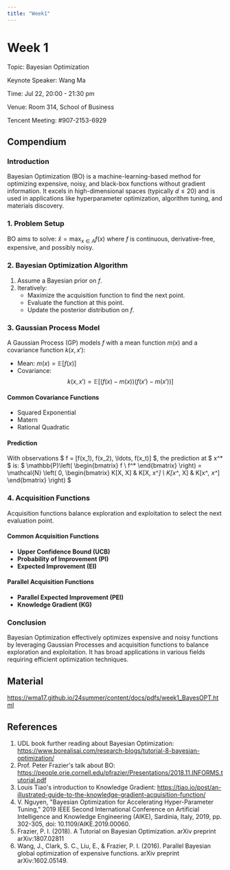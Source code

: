 ```yaml
---
title: "Week1"
---
```


<script type="text/javascript"
  src="https://cdnjs.cloudflare.com/ajax/libs/mathjax/3.2.0/es5/tex-mml-chtml.js">
</script>

# Week 1

Topic: Bayesian Optimization

Keynote Speaker: Wang Ma

Time: Jul 22, 20:00 - 21:30 pm

Venue: Room 314, School of Business

Tencent Meeting: #907-2153-6929 

## Compendium

### Introduction
Bayesian Optimization (BO) is a machine-learning-based method for optimizing expensive, noisy, and black-box functions without gradient information. It excels in high-dimensional spaces (typically $d \leq 20$) and is used in applications like hyperparameter optimization, algorithm tuning, and materials discovery.

### 1. Problem Setup
BO aims to solve:
$\hat{x} = \max_{x \in A} f(x)$
where $f$ is continuous, derivative-free, expensive, and possibly noisy. 

### 2. Bayesian Optimization Algorithm
1. Assume a Bayesian prior on $f$.
2. Iteratively:
   - Maximize the acquisition function to find the next point.
   - Evaluate the function at this point.
   - Update the posterior distribution on $f$.

### 3. Gaussian Process Model
A Gaussian Process (GP) models $f$ with a mean function $m(x)$ and a covariance function $k(x, x')$:
- Mean: $m(x) = \mathbb{E}[f(x)]$
- Covariance: $$k(x, x') = \mathbb{E}[(f(x) - m(x))(f(x') - m(x'))]$$

#### Common Covariance Functions
- Squared Exponential
- Matern
- Rational Quadratic

#### Prediction
With observations $ f = [f(x_1), f(x_2), \ldots, f(x_t)] $, the prediction at $ x^* $ is:
$ \mathbb{P}\left( \begin{bmatrix} f \\ f^* \end{bmatrix} \right) = \mathcal{N} \left( 0, \begin{bmatrix} K[X, X] & K[X, x^*] \\ K[x^*, X] & K[x^*, x^*] \end{bmatrix} \right) $

### 4. Acquisition Functions
Acquisition functions balance exploration and exploitation to select the next evaluation point.

#### Common Acquisition Functions
- **Upper Confidence Bound (UCB)**
- **Probability of Improvement (PI)**
- **Expected Improvement (EI)**

#### Parallel Acquisition Functions
- **Parallel Expected Improvement (PEI)**
- **Knowledge Gradient (KG)**

### Conclusion
Bayesian Optimization effectively optimizes expensive and noisy functions by leveraging Gaussian Processes and acquisition functions to balance exploration and exploitation. It has broad applications in various fields requiring efficient optimization techniques.

## Material

https://wma17.github.io/24summer/content/docs/pdfs/week1_BayesOPT.html


## References
1. UDL book further reading about Bayesian Optimization: https://www.borealisai.com/research-blogs/tutorial-8-bayesian-optimization/
2. Prof. Peter Frazier's talk about BO: https://people.orie.cornell.edu/pfrazier/Presentations/2018.11.INFORMS.tutorial.pdf
3. Louis Tiao's introduction to Knowledge Gradient: https://tiao.io/post/an-illustrated-guide-to-the-knowledge-gradient-acquisition-function/
4.  V. Nguyen, "Bayesian Optimization for Accelerating Hyper-Parameter Tuning," 2019 IEEE Second International Conference on Artificial Intelligence and Knowledge Engineering (AIKE), Sardinia, Italy, 2019, pp. 302-305, doi: 10.1109/AIKE.2019.00060.
5. Frazier, P. I. (2018). A Tutorial on Bayesian Optimization. arXiv preprint arXiv:1807.02811
6. Wang, J., Clark, S. C., Liu, E., & Frazier, P. I. (2016). Parallel Bayesian global optimization of expensive functions. arXiv preprint arXiv:1602.05149.
